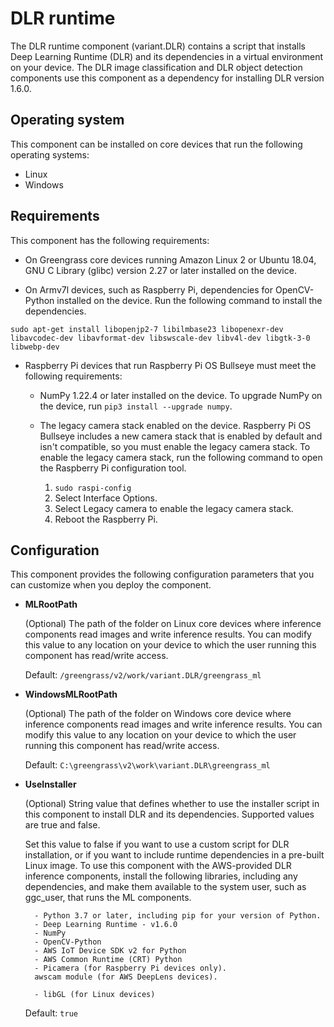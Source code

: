 # DLR runtime

The DLR runtime component (variant.DLR) contains a script that installs Deep Learning Runtime (DLR) and its dependencies in a virtual environment on your device. The DLR image classification and DLR object detection components use this component as a dependency for installing DLR version 1.6.0. 

## Operating system

This component can be installed on core devices that run the following operating systems:
- Linux
- Windows

## Requirements

This component has the following requirements:

- On Greengrass core devices running Amazon Linux 2 or Ubuntu 18.04, GNU C Library (glibc) version 2.27 or later installed on the device.

- On Armv7l devices, such as Raspberry Pi, dependencies for OpenCV-Python installed on the device. Run the following command to install the dependencies.

`sudo apt-get install libopenjp2-7 libilmbase23 libopenexr-dev libavcodec-dev libavformat-dev libswscale-dev libv4l-dev libgtk-3-0 libwebp-dev`

- Raspberry Pi devices that run Raspberry Pi OS Bullseye must meet the following requirements:

    - NumPy 1.22.4 or later installed on the device. To upgrade NumPy on the device, run `pip3 install --upgrade numpy`.

    - The legacy camera stack enabled on the device. Raspberry Pi OS Bullseye includes a new camera stack that is enabled by default and isn't compatible, so you must enable the legacy camera stack. To enable the legacy camera stack, run the following command to open the Raspberry Pi configuration tool.
        1. `sudo raspi-config`
        2. Select Interface Options.
        3. Select Legacy camera to enable the legacy camera stack.
        4. Reboot the Raspberry Pi.


## Configuration

This component provides the following configuration parameters that you can customize when you deploy the component.

- <b>MLRootPath</b>

    (Optional) The path of the folder on Linux core devices where inference components read images and write inference results. You can modify this value to any location on your device to which the user running this component has read/write access.

    Default: `/greengrass/v2/work/variant.DLR/greengrass_ml`
- <b>WindowsMLRootPath</b>

    (Optional) The path of the folder on Windows core device where inference components read images and write inference results. You can modify this value to any location on your device to which the user running this component has read/write access.

    Default: `C:\greengrass\v2\work\variant.DLR\greengrass_ml`
- <b>UseInstaller</b>

    (Optional) String value that defines whether to use the installer script in this component to install DLR and its dependencies. Supported values are true and false.

    Set this value to false if you want to use a custom script for DLR installation, or if you want to include runtime dependencies in a pre-built Linux image. To use this component with the AWS-provided DLR inference components, install the following libraries, including any dependencies, and make them available to the system user, such as ggc_user, that runs the ML components.

        - Python 3.7 or later, including pip for your version of Python.
        - Deep Learning Runtime - v1.6.0
        - NumPy
        - OpenCV-Python
        - AWS IoT Device SDK v2 for Python
        - AWS Common Runtime (CRT) Python
        - Picamera (for Raspberry Pi devices only).
        awscam module (for AWS DeepLens devices).

        - libGL (for Linux devices)

    Default: `true`

